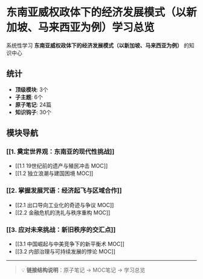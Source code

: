 # 东南亚威权政体下的经济发展模式（以新加坡、马来西亚为例）学习总览

系统性学习 **东南亚威权政体下的经济发展模式（以新加坡、马来西亚为例）** 的知识中心

## 统计

- **顶级模块**: 3个
- **子主题**: 6个
- **原子笔记**: 24篇
- **知识钩子**: 30个

## 模块导航

### [[1. 奠定世界观：东南亚的现代性挑战]]

- [[1.1 19世纪前的遗产与殖民冲击 MOC]]
- [[1.2 独立浪潮与建国困境 MOC]]

### [[2. 掌握发展咒语：经济起飞与区域合作]]

- [[2.1 出口导向工业化的奇迹与争议 MOC]]
- [[2.2 金融危机的洗礼与秩序重构 MOC]]

### [[3. 应对未来挑战：新旧秩序的交汇点]]

- [[3.1 中国崛起与中美竞争下的新平衡术 MOC]]
- [[3.2 内部治理与可持续发展的悖论 MOC]]

---

> 💡 **链接结构说明**：原子笔记 → MOC笔记 → 学习总览

